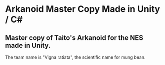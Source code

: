 # Arkanoid Master Copy Made in Unity / C#
## Master copy of Taito's Arkanoid for the NES made in Unity.

The team name is "Vigna ratiata", the scientific name for mung bean.

